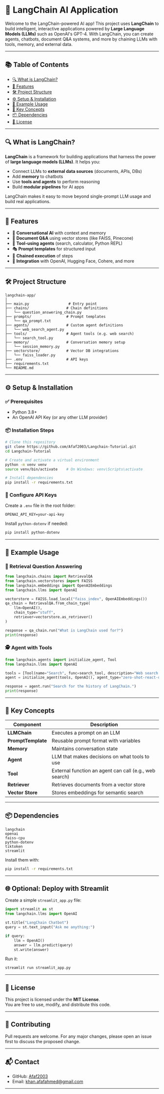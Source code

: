 
# 🤖 LangChain AI Application

Welcome to the LangChain-powered AI app! This project uses **LangChain** to build intelligent, interactive applications powered by **Large Language Models (LLMs)** such as OpenAI's GPT-4. With LangChain, you can create agents, chatbots, document Q&A systems, and more by chaining LLMs with tools, memory, and external data.

---

## 📚 Table of Contents

- [🔍 What is LangChain?](#-what-is-langchain)
- [🚀 Features](#-features)
- [🛠️ Project Structure](#️-project-structure)
- [⚙️ Setup & Installation](#️-setup--installation)
- [🧪 Example Usage](#-example-usage)
- [🧩 Key Concepts](#-key-concepts)
- [📦 Dependencies](#-dependencies)
- [📌 License](#-license)

---

## 🔍 What is LangChain?

**LangChain** is a framework for building applications that harness the power of **large language models (LLMs)**. It helps you:

- Connect LLMs to **external data sources** (documents, APIs, DBs)
- Add **memory** to chatbots
- Use **tools and agents** to perform reasoning
- Build **modular pipelines** for AI apps

LangChain makes it easy to move beyond single-prompt LLM usage and build real applications.

---

## 🚀 Features

- 💬 **Conversational AI** with context and memory
- 📄 **Document Q&A** using vector stores (like FAISS, Pinecone)
- 🤖 **Tool-using agents** (search, calculator, Python REPL)
- 🎭 **Prompt templates** for structured input
- 🔁 **Chained execution** of steps
- 📡 **Integration** with OpenAI, Hugging Face, Cohere, and more

---

## 🛠️ Project Structure

```
langchain-app/
│
├── main.py                  # Entry point
├── chains/                 # Chain definitions
│   └── question_answering_chain.py
├── prompts/                # Prompt templates
│   └── qa_prompt.txt
├── agents/                 # Custom agent definitions
│   └── web_search_agent.py
├── tools/                  # Agent tools (e.g. web search)
│   └── search_tool.py
├── memory/                 # Conversation memory setup
│   └── session_memory.py
├── vectorstore/            # Vector DB integrations
│   └── faiss_loader.py
├── .env                    # API keys
├── requirements.txt
└── README.md
```

---

## ⚙️ Setup & Installation

### ✅ Prerequisites

- Python 3.8+
- An OpenAI API Key (or any other LLM provider)

### 📦 Installation Steps

```bash
# Clone this repository
git clone https://github.com/Afaf2003/Langchain-Tutorial.git
cd Langchain-Tutorial

# Create and activate a virtual environment
python -m venv venv
source venv/bin/activate    # On Windows: venv\Scripts\activate

# Install dependencies
pip install -r requirements.txt
```

### 🔐 Configure API Keys

Create a `.env` file in the root folder:

```env
OPENAI_API_KEY=your-api-key
```

Install `python-dotenv` if needed:
```bash
pip install python-dotenv
```

---

## 🧪 Example Usage

### 🧠 Retrieval Question Answering

```python
from langchain.chains import RetrievalQA
from langchain.vectorstores import FAISS
from langchain.embeddings import OpenAIEmbeddings
from langchain.llms import OpenAI

vectorstore = FAISS.load_local("faiss_index", OpenAIEmbeddings())
qa_chain = RetrievalQA.from_chain_type(
    llm=OpenAI(),
    chain_type="stuff",
    retriever=vectorstore.as_retriever()
)

response = qa_chain.run("What is LangChain used for?")
print(response)
```

### 🕵️ Agent with Tools

```python
from langchain.agents import initialize_agent, Tool
from langchain.llms import OpenAI

tools = [Tool(name="Search", func=search_tool, description="Web search tool")]
agent = initialize_agent(tools, OpenAI(), agent_type="zero-shot-react-description")

response = agent.run("Search for the history of LangChain.")
print(response)
```

---

## 🧩 Key Concepts

| Component | Description |
|-----------|-------------|
| **LLMChain** | Executes a prompt on an LLM |
| **PromptTemplate** | Reusable prompt format with variables |
| **Memory** | Maintains conversation state |
| **Agent** | LLM that makes decisions on what tools to use |
| **Tool** | External function an agent can call (e.g., web search) |
| **Retriever** | Retrieves documents from a vector store |
| **Vector Store** | Stores embeddings for semantic search |

---

## 📦 Dependencies

```
langchain
openai
faiss-cpu
python-dotenv
tiktoken
streamlit
```

Install them with:

```bash
pip install -r requirements.txt
```

---

## 🌐 Optional: Deploy with Streamlit

Create a simple `streamlit_app.py` file:

```python
import streamlit as st
from langchain.llms import OpenAI

st.title("LangChain Chatbot")
query = st.text_input("Ask me anything:")

if query:
    llm = OpenAI()
    answer = llm.predict(query)
    st.write(answer)
```

Run it:

```bash
streamlit run streamlit_app.py
```

---

## 📌 License

This project is licensed under the **MIT License**.  
You are free to use, modify, and distribute this code.

---

## 🤝 Contributing

Pull requests are welcome. For any major changes, please open an issue first to discuss the proposed change.

---

## 📬 Contact

- GitHub: [Afaf2003](https://github.com/Afaf2003)
- Email: khan.afafahmed@gmail.com

---
